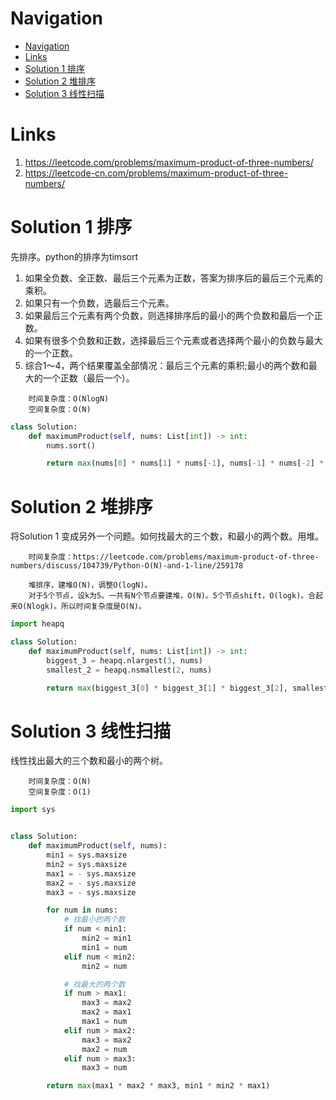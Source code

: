 # Navigation
- [Navigation](#navigation)
- [Links](#links)
- [Solution 1 排序](#solution-1-%e6%8e%92%e5%ba%8f)
- [Solution 2 堆排序](#solution-2-%e5%a0%86%e6%8e%92%e5%ba%8f)
- [Solution 3 线性扫描](#solution-3-%e7%ba%bf%e6%80%a7%e6%89%ab%e6%8f%8f)

# Links
1. https://leetcode.com/problems/maximum-product-of-three-numbers/
2. https://leetcode-cn.com/problems/maximum-product-of-three-numbers/


# Solution 1 排序
先排序。python的排序为timsort

1. 如果全负数、全正数、最后三个元素为正数，答案为排序后的最后三个元素的乘积。
2. 如果只有一个负数，选最后三个元素。
3. 如果最后三个元素有两个负数，则选择排序后的最小的两个负数和最后一个正数。
4. 如果有很多个负数和正数，选择最后三个元素或者选择两个最小的负数与最大的一个正数。
5. 综合1～4，两个结果覆盖全部情况：最后三个元素的乘积;最小的两个数和最大的一个正数（最后一个）。

```
    时间复杂度：O(NlogN)
    空间复杂度：O(N)
```
```python
class Solution:
    def maximumProduct(self, nums: List[int]) -> int:
        nums.sort()

        return max(nums[0] * nums[1] * nums[-1], nums[-1] * nums[-2] * nums[-3])
```

# Solution 2 堆排序
将Solution 1 变成另外一个问题。如何找最大的三个数，和最小的两个数。用堆。

```
    时间复杂度：https://leetcode.com/problems/maximum-product-of-three-numbers/discuss/104739/Python-O(N)-and-1-line/259178

    堆排序，建堆O(N)，调整O(logN)。
    对于5个节点，设k为5。一共有N个节点要建堆，O(N)。5个节点shift，O(logk)。合起来O(Nlogk)。所以时间复杂度是O(N)。
```

```python
import heapq

class Solution:
    def maximumProduct(self, nums: List[int]) -> int:
        biggest_3 = heapq.nlargest(3, nums)
        smallest_2 = heapq.nsmallest(2, nums)

        return max(biggest_3[0] * biggest_3[1] * biggest_3[2], smallest_2[0] * smallest_2[1] * biggest_3[0])
```

# Solution 3 线性扫描
线性找出最大的三个数和最小的两个树。
```
    时间复杂度：O(N)
    空间复杂度：O(1)
```
```python
import sys


class Solution:
    def maximumProduct(self, nums):
        min1 = sys.maxsize
        min2 = sys.maxsize
        max1 = - sys.maxsize
        max2 = - sys.maxsize
        max3 = - sys.maxsize

        for num in nums:
            # 找最小的两个数
            if num < min1:
                min2 = min1
                min1 = num
            elif num < min2:
                min2 = num

            # 找最大的两个数
            if num > max1:
                max3 = max2
                max2 = max1
                max1 = num
            elif num > max2:
                max3 = max2
                max2 = num
            elif num > max3:
                max3 = num

        return max(max1 * max2 * max3, min1 * min2 * max1)

```